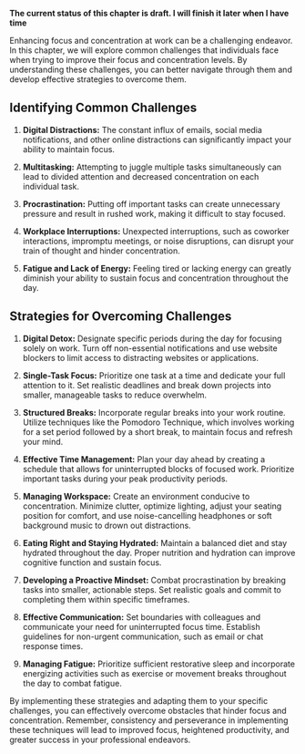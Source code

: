**The current status of this chapter is draft. I will finish it later when I have time**

Enhancing focus and concentration at work can be a challenging endeavor. In this chapter, we will explore common challenges that individuals face when trying to improve their focus and concentration levels. By understanding these challenges, you can better navigate through them and develop effective strategies to overcome them.

Identifying Common Challenges
-----------------------------

1. **Digital Distractions:** The constant influx of emails, social media notifications, and other online distractions can significantly impact your ability to maintain focus.

2. **Multitasking:** Attempting to juggle multiple tasks simultaneously can lead to divided attention and decreased concentration on each individual task.

3. **Procrastination:** Putting off important tasks can create unnecessary pressure and result in rushed work, making it difficult to stay focused.

4. **Workplace Interruptions:** Unexpected interruptions, such as coworker interactions, impromptu meetings, or noise disruptions, can disrupt your train of thought and hinder concentration.

5. **Fatigue and Lack of Energy:** Feeling tired or lacking energy can greatly diminish your ability to sustain focus and concentration throughout the day.

Strategies for Overcoming Challenges
------------------------------------

1. **Digital Detox:** Designate specific periods during the day for focusing solely on work. Turn off non-essential notifications and use website blockers to limit access to distracting websites or applications.

2. **Single-Task Focus:** Prioritize one task at a time and dedicate your full attention to it. Set realistic deadlines and break down projects into smaller, manageable tasks to reduce overwhelm.

3. **Structured Breaks:** Incorporate regular breaks into your work routine. Utilize techniques like the Pomodoro Technique, which involves working for a set period followed by a short break, to maintain focus and refresh your mind.

4. **Effective Time Management:** Plan your day ahead by creating a schedule that allows for uninterrupted blocks of focused work. Prioritize important tasks during your peak productivity periods.

5. **Managing Workspace:** Create an environment conducive to concentration. Minimize clutter, optimize lighting, adjust your seating position for comfort, and use noise-cancelling headphones or soft background music to drown out distractions.

6. **Eating Right and Staying Hydrated:** Maintain a balanced diet and stay hydrated throughout the day. Proper nutrition and hydration can improve cognitive function and sustain focus.

7. **Developing a Proactive Mindset:** Combat procrastination by breaking tasks into smaller, actionable steps. Set realistic goals and commit to completing them within specific timeframes.

8. **Effective Communication:** Set boundaries with colleagues and communicate your need for uninterrupted focus time. Establish guidelines for non-urgent communication, such as email or chat response times.

9. **Managing Fatigue:** Prioritize sufficient restorative sleep and incorporate energizing activities such as exercise or movement breaks throughout the day to combat fatigue.

By implementing these strategies and adapting them to your specific challenges, you can effectively overcome obstacles that hinder focus and concentration. Remember, consistency and perseverance in implementing these techniques will lead to improved focus, heightened productivity, and greater success in your professional endeavors.

